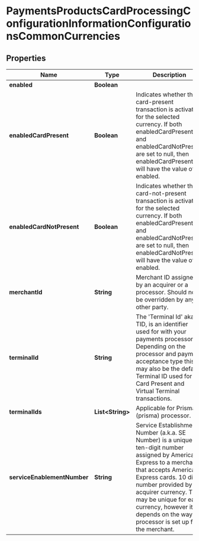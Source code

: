 
# PaymentsProductsCardProcessingConfigurationInformationConfigurationsCommonCurrencies

## Properties
Name | Type | Description | Notes
------------ | ------------- | ------------- | -------------
**enabled** | **Boolean** |  |  [optional]
**enabledCardPresent** | **Boolean** | Indicates whether the card-present transaction is activated for the selected currency. If both enabledCardPresent and enabledCardNotPresent are set to null, then enabledCardPresent will have the value of enabled. |  [optional]
**enabledCardNotPresent** | **Boolean** | Indicates whether the card-not-present transaction is activated for the selected currency. If both enabledCardPresent and enabledCardNotPresent are set to null, then enabledCardNotPresent will have the value of enabled. |  [optional]
**merchantId** | **String** | Merchant ID assigned by an acquirer or a processor. Should not be overridden by any other party. |  [optional]
**terminalId** | **String** | The &#39;Terminal Id&#39; aka TID, is an identifier used for with your payments processor. Depending on the processor and payment acceptance type this may also be the default Terminal ID used for Card Present and Virtual Terminal transactions.  |  [optional]
**terminalIds** | **List&lt;String&gt;** | Applicable for Prisma (prisma) processor. |  [optional]
**serviceEnablementNumber** | **String** | Service Establishment Number (a.k.a. SE Number) is a unique ten-digit number assigned by American Express to a merchant that accepts American Express cards. 10 digit number provided by acquirer currency. This may be unique for each currency, however it depends on the way the processor is set up for the merchant.  |  [optional]



